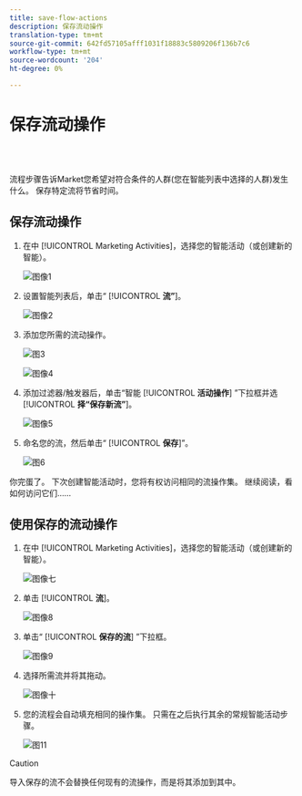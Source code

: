 ```yaml
---
title: save-flow-actions
description: 保存流动操作
translation-type: tm+mt
source-git-commit: 642fd57105afff1031f18883c5809206f136b7c6
workflow-type: tm+mt
source-wordcount: '204'
ht-degree: 0%

---
```



# 保存流动操作

<br> 

流程步骤告诉Market您希望对符合条件的人群(您在智能列表中选择的人群)发生什么。 保存特定流将节省时间。

## 保存流动操作

1. 在中 [!UICONTROL Marketing Activities]，选择您的智能活动（或创建新的智能）。

   ![图像1](/help/sky/assets/smart-lists-and-static-lists/save-flow-actions/save-flow-actions-1.png)

1. 设置智能列表后，单击“ [!UICONTROL **流”**]。

   ![图像2](/help/sky/assets/smart-lists-and-static-lists/save-flow-actions/save-flow-actions-2.png)

1. 添加您所需的流动操作。

   ![图3](/help/sky/assets/smart-lists-and-static-lists/save-flow-actions/save-flow-actions-3.png)

   ![图像4](/help/sky/assets/smart-lists-and-static-lists/save-flow-actions/save-flow-actions-4.png)

1. 添加过滤器/触发器后，单击“智能 [!UICONTROL **活动操作**] ”下拉框并选 [!UICONTROL **择“保存新流”**]。

   ![图像5](/help/sky/assets/smart-lists-and-static-lists/save-flow-actions/save-flow-actions-5.png)

1. 命名您的流，然后单击“ [!UICONTROL **保存**]”。

   ![图6](/help/sky/assets/smart-lists-and-static-lists/save-flow-actions/save-flow-actions-6.png)

你完蛋了。 下次创建智能活动时，您将有权访问相同的流操作集。 继续阅读，看如何访问它们……

## 使用保存的流动操作

1. 在中 [!UICONTROL Marketing Activities]，选择您的智能活动（或创建新的智能）。

   ![图像七](/help/sky/assets/smart-lists-and-static-lists/save-flow-actions/save-flow-actions-7.png)

1. 单击 [!UICONTROL **流**]。

   ![图像8](/help/sky/assets/smart-lists-and-static-lists/save-flow-actions/save-flow-actions-8.png)

1. 单击“ [!UICONTROL **保存的流**] ”下拉框。

   ![图像9](/help/sky/assets/smart-lists-and-static-lists/save-flow-actions/save-flow-actions-9.png)

1. 选择所需流并将其拖动。

   ![图像十](/help/sky/assets/smart-lists-and-static-lists/save-flow-actions/save-flow-actions-10.png)

1. 您的流程会自动填充相同的操作集。 只需在之后执行其余的常规智能活动步骤。

   ![图11](/help/sky/assets/smart-lists-and-static-lists/save-flow-actions/save-flow-actions-11.png)

>[!CAUTION]
>
>导入保存的流不会替换任何现有的流操作，而是将其添加到其中。
